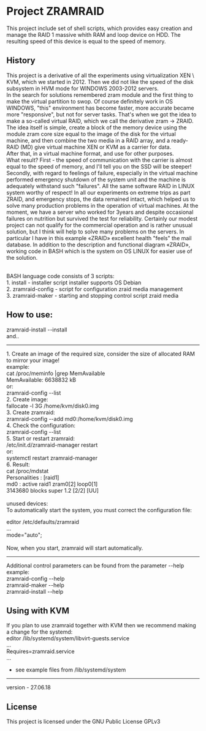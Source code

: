 # Project ZRAMRAID

This project include set of shell scripts, which provides easy creation and manage the RAID 1 massive whith RAM and loop device on HDD.
The resulting speed of this device is equal to the speed of memory.

## History

This project is a derivative of all the experiments using virtualization XEN \ KVM, which we started in 2012. Then we did not like the speed of the disk subsystem in HVM mode for WINDOWS 2003-2012 servers.<br>
In the search for solutions remembered zram module and the first thing to make the virtual partition to swop. Of course definitely work in OS WINDOWS, "this" environment has become faster, more accurate became more "responsive", but not for server tasks. That's when we got the idea to make a so-called virtual RAID, which we call the derivative zram -> ZRAID. The idea itself is simple, create a block of the memory device using the module zram core size equal to the image of the disk for the virtual machine, and then combine the two media in a RAID array, and a ready-RAID (MD) give virtual machine XEN or KVM as a carrier for data.<br>
After that, in a virtual machine format, and use for other purposes.<br>
What result? First - the speed of communication with the carrier is almost equal to the speed of memory, and I'll tell you on the SSD will be steeper! Secondly, with regard to feelings of failure, especially in the virtual machine performed emergency shutdown of the system unit and the machine is adequately withstand such "failures". All the same software RAID in LINUX system worthy of respect! In all our experiments on extreme trips as part ZRAID, and emergency stops, the data remained intact, which helped us to solve many production problems in the operation of virtual machines. At the moment, we have a server who worked for 3years and despite occasional failures on nutrition but survived the test for reliability. Certainly our modest project can not qualify for the commercial operation and is rather unusual solution, but I think will help to solve many problems on the servers. In particular I have in this example «ZRAID» excellent health "feels" the mail database. In addition to the description and functional diagram «ZRAID», working code in BASH which is the system on OS LINUX for easier use of the solution.<br>

<br>
BASH language code consists of 3 scripts:<br>
1. install - installer script installer supports OS Debian<br>
2. zramraid-config - script for configuration zraid media management<br>
3. zramraid-maker - starting and stopping control script zraid media<br>

## How to use:

zramraid-install --install<br>
and..<br>
<hr>
1. Create an image of the required size, consider the size of allocated RAM to mirror your image!<br>
example:<br>
 cat /proc/meminfo |grep MemAvailable<br>
 MemAvailable:    6638832 kB<br>
or:<br>
 zramraid-config --list<br>
2. Create image:<br>
  fallocate -l 3G /home/kvm/disk0.img<br>
3. Create zramraid:<br>
  zramraid-config --add md0:/home/kvm/disk0.img<br>
4. Check the configuration:<br>
  zramraid-config --list<br>
5. Start or restart zramraid:<br>
 /etc/init.d/zramraid-manager restart<br>
or:<br>
  systemctl restart zramraid-manager<br>
6. Result:<br>
  cat /proc/mdstat<br>
  Personalities : [raid1]<br>
  md0 : active raid1 zram0[2] loop0[1]<br>
      3143680 blocks super 1.2 [2/2] [UU]<br>
 <br>     
  unused devices: <none><br>
To automatically start the system, you must correct the configuration file:<br>

 editor /etc/defaults/zramraid<br>
  ...<br>
  mode="auto";<br>
 <br>
 Now, when you start, zramraid will start automatically.<br>
 <hr>
Additional control parameters can be found from the parameter --help<br>
example:<br>
 zramraid-config --help<br>
 zramraid-maker --help<br>
 zramraid-install --help<br>
 
 ## Using with KVM

 If you plan to use zramraid together with KVM then we recommend making a change for the systemd:<br>
 editor /lib/systemd/system/libvirt-guests.service<br>
 ...<br>
 Requires=zramraid.service<br>
 ...<br>
 
* see example files from /lib/systemd/system
<hr>
version - 27.06.18

## License

This project is licensed under the GNU Public License GPLv3